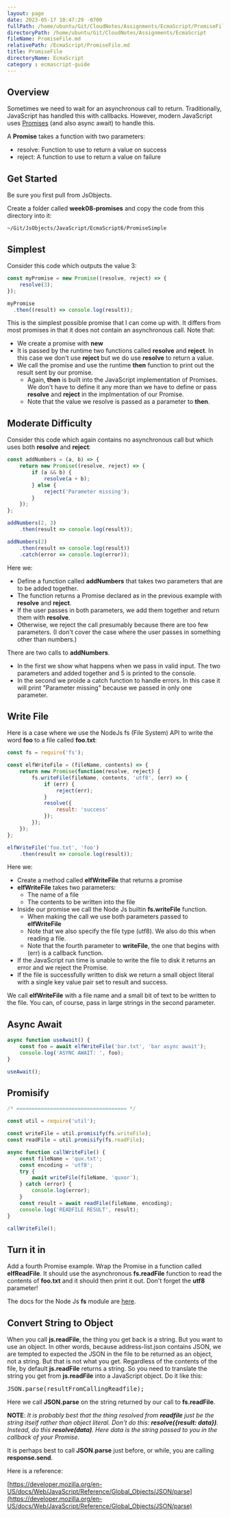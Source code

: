 ```yaml
---
layout: page
date: 2023-05-17 10:47:29 -0700
fullPath: /home/ubuntu/Git/CloudNotes/Assignments/EcmaScript/PromiseFile.md
directoryPath: /home/ubuntu/Git/CloudNotes/Assignments/EcmaScript
fileName: PromiseFile.md
relativePath: /EcmaScript/PromiseFile.md
title: PromiseFile
directoryName: EcmaScript
category : ecmascript-guide
---
```


## Overview

Sometimes we need to wait for an asynchronous call to return. Traditionally, JavaScript has handled this with callbacks. However, modern JavaScript uses [Promises][pmdn] (and also async await) to handle this.

A **Promise** takes a function with two parameters:

- resolve: Function to use to return a value on success
- reject: A function to use to return a value on failure


## Get Started

Be sure you first pull from JsObjects.

Create a folder called **week08-promises** and copy the code from this directory into it:

    ~/Git/JsObjects/JavaScript/EcmaScript6/PromiseSimple

## Simplest

Consider this code which outputs the value 3:

```javascript
const myPromise = new Promise((resolve, reject) => {
    resolve(3);
});

myPromise
  .then((result) => console.log(result));
```

This is the simplest possible promise that I can come up with. It differs from most promises in that it does not contain an asynchronous call. Note that:

- We create a promise with **new**
- It is passed by the runtime two functions called **resolve** and **reject**. In this case we don't use **reject** but we do use **resolve** to return a value.
- We call the promise and use the runtime **then** function to print out the result sent by our promise.
  - Again, **then** is built into the JavaScript implementation of Promises. We don't have to define it any more than we have to define or pass **resolve** and **reject** in the implmentation of our Promise.
  - Note that the value we resolve is passed as a parameter to **then**.


## Moderate Difficulty

Consider this code which again contains no asynchronous call but which uses both **resolve** and **reject**:

```JavaScript
const addNumbers = (a, b) => {
    return new Promise((resolve, reject) => {
        if (a && b) {
            resolve(a + b);
        } else {
            reject('Parameter missing');
        }
    });
};

addNumbers(2, 3)
    .then(result => console.log(result));

addNumbers(2)
    .then(result => console.log(result))
    .catch(error => console.log(error));
```

Here we:

- Define a function called **addNumbers** that takes two parameters that are to be added together.
- The function returns a Promise declared as in the previous example with **resolve** and **reject**.
- If the user passes in both parameters, we add them together and return them with **resolve**.
- Otherwise, we reject the call presumably because there are too few parameters. (I don't cover the case where the user passes in something other than numbers.)

There are two calls to **addNumbers**.

- In the first we show what happens when we pass in valid input. The two parameters and added together and 5 is printed to the console.
- In the second we proide a catch function to handle errors. In this case it will print "Parameter missing" because we passed in only one parameter.

## Write File

Here is a case where we use the NodeJs fs (File System) API to write the word **foo** to a file called **foo.txt**:

```javascript
const fs = require('fs');

const elfWriteFile = (fileName, contents) => {
    return new Promise(function(resolve, reject) {
        fs.writeFile(fileName, contents, 'utf8', (err) => {
            if (err) {
                reject(err);
            }
            resolve({
                result: 'success'
            });
        });
    });
};

elfWriteFile('foo.txt', 'foo')
    .then(result => console.log(result));
```

Here we:

- Create a method called **elfWriteFile** that returns a promise
- **elfWriteFile** takes two parameters:
  - The name of a file
  - The contents to be written into the file
- Inside our promise we call the Node Js builtin **fs.writeFile** function.
  - When making the call we use both parameters passed to **elfWriteFile**
  - Note that we also specify the file type (utf8). We also do this when reading a file.
  - Note that the fourth parameter to **writeFile**, the one that begins with (err) is a callback function.
- If the JavaScript run time is unable to write the file to disk it returns an error and we reject the Promise.
- If the file is successfully written to disk we return a small object literal with a single key value pair set to result and success.

We call **elfWriteFile** with a file name and a small bit of text to be written to the file. You can, of course, pass in large strings in the second parameter.

## Async Await

```javascript
async function useAwait() {
    const foo = await elfWriteFile('bar.txt', 'bar async await');
    console.log('ASYNC AWAIT: ', foo);
}

useAwait();
```

## Promisify

```javascript
/* ==================================== */

const util = require('util');

const writeFile = util.promisify(fs.writeFile);
const readFile = util.promisify(fs.readFile);

async function callWriteFile() {
    const fileName = 'qux.txt';
    const encoding = 'utf8';
    try {
        await writeFile(fileName, 'quxor');
    } catch (error) {
        console.log(error);
    }
    const result = await readFile(fileName, encoding);
    console.log('READFILE RESULT', result);
}

callWriteFile();
```

## Turn it in

Add a fourth Promise example. Wrap the Promise in a function called **elfReadFile**. It should use the asynchronous **fs.readFile** function to read the contents of **foo.txt** and it should then print it out. Don't forget the **utf8** parameter!

The docs for the Node Js **fs** module are [here](https://nodejs.org/api/fs.html).

## Convert String to Object

When you call **js.readFile**, the thing you get back is a string. But you want to use an object. In other words, because address-list.json contains JSON, we are tempted to expected the JSON in the file to be returned as an object, not a string. But that is not what you get. Regardless of the contents of the file, by default **js.readFile** returns a string. So you need to translate the string you get from **js.readFile** into a JavaScript object. Do it like this:

<pre>JSON.parse(resultFromCallingReadfile);</pre>

Here we call **JSON.parse** on the string returned by our call to **fs.readFile**.

**NOTE**: _It is probably best that the thing resolved from **readfile** just be the string itself rather than object literal. Don't do this: **resolve({result: data})**. Instead, do this **resolve(data)**. Here data is the string passed to you in the callback of your Promise._

It is perhaps best to call **JSON.parse** just before, or while, you are calling **response.send**.

Here is a reference:

[https://developer.mozilla.org/en-US/docs/Web/JavaScript/Reference/Global_Objects/JSON/parse](https://developer.mozilla.org/en-US/docs/Web/JavaScript/Reference/Global_Objects/JSON/parse)

[pmdn]: https://developer.mozilla.org/en-US/docs/Web/JavaScript/Reference/Global_Objects/Promise

